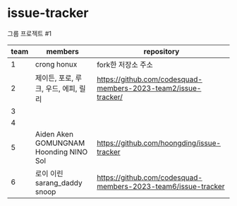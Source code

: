 # issue-tracker
그룹 프로젝트 #1 

|team|members|repository|
|---|---|---|
|1|crong honux|fork한 저장소 주소|
|2|제이든, 포로, 루크, 우드, 에피, 릴리|https://github.com/codesquad-members-2023-team2/issue-tracker/|
|3| | |
|4| | |
|5| Aiden Aken GOMUNGNAM Hoonding NINO Sol | https://github.com/hoongding/issue-tracker |
|6|로이 이린 sarang_daddy snoop|https://github.com/codesquad-members-2023-team6/issue-tracker|
